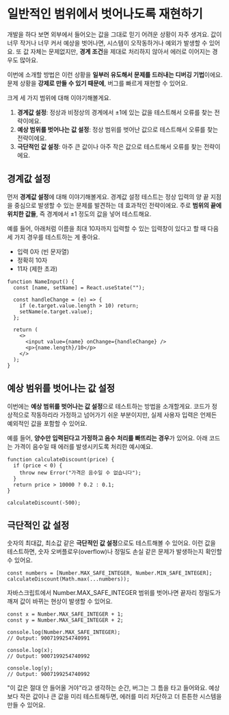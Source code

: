 # 일반적인 범위에서 벗어나도록 재현하기

개발을 하다 보면 외부에서 들어오는 값을 그대로 믿기 어려운 상황이 자주 생겨요. 값이 너무 작거나 너무 커서 예상을 벗어나면, 시스템이 오작동하거나 예외가 발생할 수 있어요. 또 값 자체는 문제없지만, **경계 조건**을 제대로 처리하지 않아서 에러로 이어지는 경우도 많아요.

이번에 소개할 방법은 이런 상황을 **일부러 유도해서 문제를 드러내는 디버깅 기법**이에요. 문제 상황을 **강제로 만들 수 있기 때문에**, 버그를 빠르게 재현할 수 있어요.

크게 세 가지 범위에 대해 이야기해볼게요.

1. **경계값 설정**: 정상과 비정상의 경계에서 ±1에 있는 값을 테스트해서 오류를 찾는 전략이에요.
2. **예상 범위를 벗어나는 값 설정**: 정상 범위를 벗어난 값으로 테스트해서 오류를 찾는 전략이에요.
3. **극단적인 값 설정**: 아주 큰 값이나 아주 작은 값으로 테스트해서 오류를 찾는 전략이에요.

## 경계값 설정

먼저 **경계값 설정**에 대해 이야기해볼게요. 경계값 설정 테스트는 정상 입력의 양 끝 지점을 중심으로 발생할 수 있는 문제를 발견하는 데 효과적인 전략이에요. 주로 **범위의 끝에 위치한 값들**, 즉 경계에서 ±1 정도의 값을 넣어 테스트해요.

예를 들어, 아래처럼 이름을 최대 10자까지 입력할 수 있는 입력창이 있다고 할 때 다음 세 가지 경우를 테스트하는 게 좋아요.

- 입력 0자 (빈 문자열)
- 정확히 10자
- 11자 (제한 초과)

```tsx
function NameInput() {
  const [name, setName] = React.useState("");

  const handleChange = (e) => {
    if (e.target.value.length > 10) return;
    setName(e.target.value);
  };

  return (
    <>
      <input value={name} onChange={handleChange} />
      <p>{name.length}/10</p>
    </>
  );
}
```

## 예상 범위를 벗어나는 값 설정

이번에는 **예상 범위를 벗어나는 값 설정**으로 테스트하는 방법을 소개할게요. 코드가 정상적으로 작동하리라 가정하고 넘어가기 쉬운 부분이지만, 실제 사용자 입력은 언제든 예외적인 값을 포함할 수 있어요.

예를 들어, **양수만 입력된다고 가정하고 음수 처리를 빠뜨리는 경우**가 있어요. 아래 코드는 가격이 음수일 때 에러를 발생시키도록 처리한 예시예요.

```tsx
function calculateDiscount(price) {
  if (price < 0) {
    throw new Error("가격은 음수일 수 없습니다");
  }
  return price > 10000 ? 0.2 : 0.1;
}

calculateDiscount(-500);
```

## 극단적인 값 설정

숫자의 최대값, 최소값 같은 **극단적인 값 설정**으로도 테스트해볼 수 있어요. 이런 값을 테스트하면, 숫자 오버플로우(overflow)나 정밀도 손실 같은 문제가 발생하는지 확인할 수 있어요.

```tsx
const numbers = [Number.MAX_SAFE_INTEGER, Number.MIN_SAFE_INTEGER];
calculateDiscount(Math.max(...numbers));
```

자바스크립트에서 Number.MAX_SAFE_INTEGER 범위를 벗어나면 끝자리 정밀도가 깨져 값이 바뀌는 현상이 발생할 수 있어요.

```tsx
const x = Number.MAX_SAFE_INTEGER + 1;
const y = Number.MAX_SAFE_INTEGER + 2;

console.log(Number.MAX_SAFE_INTEGER);
// Output: 9007199254740991

console.log(x);
// Output: 9007199254740992

console.log(y);
// Output: 9007199254740992
```

"이 값은 절대 안 들어올 거야"라고 생각하는 순간, 버그는 그 틈을 타고 들어와요. 예상보다 작은 값이나 큰 값을 미리 테스트해두면, 에러를 미리 차단하고 더 튼튼한 시스템을 만들 수 있어요.
